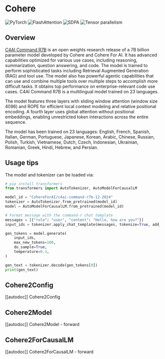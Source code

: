 # Cohere

<div class="flex flex-wrap space-x-1">
<img alt="PyTorch" src="https://img.shields.io/badge/PyTorch-DE3412?style=flat&logo=pytorch&logoColor=white">
<img alt="FlashAttention" src="https://img.shields.io/badge/%E2%9A%A1%EF%B8%8E%20FlashAttention-eae0c8?style=flat">
<img alt="SDPA" src="https://img.shields.io/badge/SDPA-DE3412?style=flat&logo=pytorch&logoColor=white">
<img alt="Tensor parallelism" src="https://img.shields.io/badge/Tensor%20parallelism-06b6d4?style=flat&logoColor=white">
</div>

## Overview
[C4AI Command R7B](https://cohere.com/blog/command-r7b) is an open weights research release of a 7B billion parameter model developed by Cohere and Cohere For AI. It has advanced capabilities optimized for various use cases, including reasoning, summarization, question answering, and code. The model is trained to perform sophisticated tasks including Retrieval Augmented Generation (RAG) and tool use. The model also has powerful agentic capabilities that can use and combine multiple tools over multiple steps to accomplish more difficult tasks. It obtains top performance on enterprise-relevant code use cases. C4AI Command R7B is a multilingual model trained on 23 languages.

The model features three layers with sliding window attention (window size 4096) and ROPE for efficient local context modeling and relative positional encoding. A fourth layer uses global attention without positional embeddings, enabling unrestricted token interactions across the entire sequence.

The model has been trained on 23 languages: English, French, Spanish, Italian, German, Portuguese, Japanese, Korean, Arabic, Chinese, Russian, Polish, Turkish, Vietnamese, Dutch, Czech, Indonesian, Ukrainian, Romanian, Greek, Hindi, Hebrew, and Persian.

## Usage tips
The model and tokenizer can be loaded via:

```python
# pip install transformers
from transformers import AutoTokenizer, AutoModelForCausalLM

model_id = "CohereForAI/c4ai-command-r7b-12-2024"
tokenizer = AutoTokenizer.from_pretrained(model_id)
model = AutoModelForCausalLM.from_pretrained(model_id)

# Format message with the command-r chat template
messages = [{"role": "user", "content": "Hello, how are you?"}]
input_ids = tokenizer.apply_chat_template(messages, tokenize=True, add_generation_prompt=True, return_tensors="pt")

gen_tokens = model.generate(
    input_ids,
    max_new_tokens=100,
    do_sample=True,
    temperature=0.3,
)

gen_text = tokenizer.decode(gen_tokens[0])
print(gen_text)
```

## Cohere2Config

[[autodoc]] Cohere2Config

## Cohere2Model

[[autodoc]] Cohere2Model
    - forward


## Cohere2ForCausalLM

[[autodoc]] Cohere2ForCausalLM
    - forward


